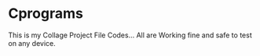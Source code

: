 # Cprograms

This is my Collage Project File Codes...
All are Working fine and safe to test on any device.

